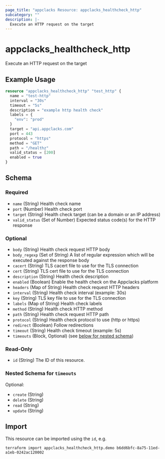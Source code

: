 ```yaml
---
page_title: "appclacks Resource: appclacks_healthcheck_http"
subcategory: ""
description: |-
  Execute an HTTP request on the target
---
```


# appclacks_healthcheck_http

Execute an HTTP request on the target

## Example Usage

```terraform
resource "appclacks_healthcheck_http" "test_http" {
  name = "test-http"
  interval = "30s"
  timeout = "5s"
  description = "example http health check"
  labels = {
    "env": "prod"
  }
  target = "api.appclacks.com"
  port = 443
  protocol = "https"
  method = "GET"
  path = "/healthz"
  valid_status = [200]
  enabled = true
}
```

<!-- schema generated by tfplugindocs -->
## Schema

### Required

- `name` (String) Health check name
- `port` (Number) Health check port
- `target` (String) Health check target (can be a domain or an IP address)
- `valid_status` (Set of Number) Expected status code(s) for the HTTP response

### Optional

- `body` (String) Health check request HTTP body
- `body_regexp` (Set of String) A list of regular expression which will be executed against the response body
- `cacert` (String) TLS cacert file to use for the TLS connection
- `cert` (String) TLS cert file to use for the TLS connection
- `description` (String) Health check description
- `enabled` (Boolean) Enable the health check on the Appclacks platform
- `headers` (Map of String) Health check request HTTP headers
- `interval` (String) Health check interval (example: 30s)
- `key` (String) TLS key file to use for the TLS connection
- `labels` (Map of String) Health check labels
- `method` (String) Health check HTTP method
- `path` (String) Health check request HTTP path
- `protocol` (String) Health check protocol to use (http or https)
- `redirect` (Boolean) Follow redirections
- `timeout` (String) Health check timeout (example: 5s)
- `timeouts` (Block, Optional) (see [below for nested schema](#nestedblock--timeouts))

### Read-Only

- `id` (String) The ID of this resource.

<a id="nestedblock--timeouts"></a>
### Nested Schema for `timeouts`

Optional:

- `create` (String)
- `delete` (String)
- `read` (String)
- `update` (String)

## Import

This resource can be imported using the `id`, e.g.

```shell
terraform import appclacks_healthcheck_http.demo b6dd6bfc-8a75-11ed-a1eb-0242ac120002
```